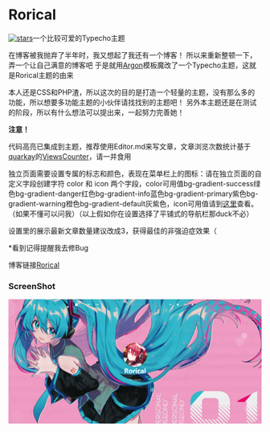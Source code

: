# Rorical
 [![stars](https://flat.badgen.net/github/stars/Liupaperbox/Rorical?icon=github)](https://github.com/Liupaperbox/Rorical)一个比较可爱的Typecho主题

 在博客被我抛弃了半年时，我又想起了我还有一个博客！
 所以来重新整顿一下，弄一个让自己满意的博客吧
 于是就用[Argon](https://demos.creative-tim.com/argon-design-system/)模板魔改了一个Typecho主题，这就是Rorical主题的由来

 本人还是CSS和PHP渣，所以这次的目的是打造一个轻量的主题，没有那么多的功能，所以想要多功能主题的小伙伴请找找别的主题吧！
 另外本主题还是在测试的阶段，所以有什么想法可以提出来，一起努力完善她！

**注意！**

代码高亮已集成到主题，推荐使用Editor.md来写文章，文章浏览次数统计基于[quarkay](https://www.quarkay.com/)的[ViewsCounter](https://github.com/Quarkay/Typecho-ViewsCounter)，请一并食用

独立页面需要设置专属的标志和颜色，表现在菜单栏上的图标：请在独立页面的自定义字段创建字符 color 和 icon 两个字段，color可用值bg-gradient-success绿色bg-gradient-danger红色bg-gradient-info蓝色bg-gradient-primary紫色bg-gradient-warning橙色bg-gradient-default灰紫色，icon可用值请到[这里](https://demos.creative-tim.com/argon-design-system/docs/foundation/icons.html)查看。（如果不懂可以问我）（以上假如你在设置选择了平铺式的导航栏那duck不必）

设置里的展示最新文章数量建议改成3，获得最佳的非强迫症效果（

*看到记得提醒我去修Bug

博客链接[Rorical](https://blog.boxpaper.club/)

### ScreenShot
![ScreenShot](screenshot.png)
